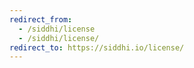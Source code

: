 ```yaml
---
redirect_from:
  - /siddhi/license
  - /siddhi/license/
redirect_to: https://siddhi.io/license/
---
```


